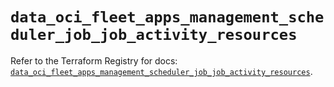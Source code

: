 # `data_oci_fleet_apps_management_scheduler_job_job_activity_resources`

Refer to the Terraform Registry for docs: [`data_oci_fleet_apps_management_scheduler_job_job_activity_resources`](https://registry.terraform.io/providers/hashicorp/oci/7.19.0/docs/data-sources/fleet_apps_management_scheduler_job_job_activity_resources).
